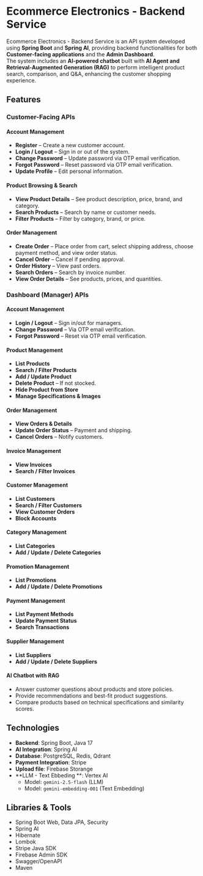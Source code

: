 # Ecommerce Electronics - Backend Service

Ecommerce Electronics - Backend Service is an API system developed using **Spring Boot** and **Spring AI**, providing backend functionalities for both **Customer-facing applications** and the **Admin Dashboard**.  
The system includes an **AI-powered chatbot** built with **AI Agent and Retrieval-Augmented Generation (RAG)** to perform intelligent product search, comparison, and Q&A, enhancing the customer shopping experience.

## Features
### Customer-Facing APIs
#### **Account Management**
- **Register** – Create a new customer account.  
- **Login / Logout** – Sign in or out of the system.  
- **Change Password** – Update password via OTP email verification.  
- **Forgot Password** – Reset password via OTP email verification.  
- **Update Profile** – Edit personal information.  

#### **Product Browsing & Search**
- **View Product Details** – See product description, price, brand, and category.  
- **Search Products** – Search by name or customer needs.  
- **Filter Products** – Filter by category, brand, or price.  

#### **Order Management**
- **Create Order** – Place order from cart, select shipping address, choose payment method, and view order status.
- **Cancel Order** – Cancel if pending approval.  
- **Order History** – View past orders.  
- **Search Orders** – Search by invoice number.  
- **View Order Details** – See products, prices, and quantities.

### Dashboard (Manager) APIs
#### **Account Management**
- **Login / Logout** – Sign in/out for managers.  
- **Change Password** – Via OTP email verification.  
- **Forgot Password** – Reset via OTP email verification.

#### **Product Management**
- **List Products**  
- **Search / Filter Products**  
- **Add / Update Product**  
- **Delete Product** – If not stocked.  
- **Hide Product from Store**  
- **Manage Specifications & Images**  

#### **Order Management**
- **View Orders & Details**  
- **Update Order Status** – Payment and shipping.  
- **Cancel Orders** – Notify customers.  

#### **Invoice Management**
- **View Invoices**  
- **Search / Filter Invoices**  

#### **Customer Management**
- **List Customers**  
- **Search / Filter Customers**  
- **View Customer Orders**  
- **Block Accounts**  

#### **Category Management**
- **List Categories**  
- **Add / Update / Delete Categories**  

#### **Promotion Management**
- **List Promotions**  
- **Add / Update / Delete Promotions**  

#### **Payment Management**
- **List Payment Methods**  
- **Update Payment Status**  
- **Search Transactions**  

#### **Supplier Management**
- **List Suppliers**  
- **Add / Update / Delete Suppliers** 

#### AI Chatbot with RAG
- Answer customer questions about products and store policies.
- Provide recommendations and best-fit product suggestions.
- Compare products based on technical specifications and similarity scores.

## Technologies
- **Backend**: Spring Boot, Java 17
- **AI Integration**: Spring AI
- **Database**: PostgreSQL, Redis, Qdrant
- **Payment Integration**: Stripe
- **Upload file**: Firebase Storange
- **LLM - Text Ebbeding **: Vertex AI 
  - Model: `gemini-2.5-flash` (LLM)  
  - Model: `gemini-embedding-001` (Text Embedding)
  
## Libraries & Tools
- Spring Boot Web, Data JPA, Security
- Spring AI
- Hibernate
- Lombok
- Stripe Java SDK
- Firebase Admin SDK
- Swagger/OpenAPI
- Maven
